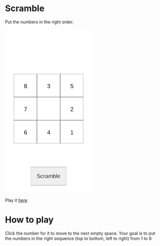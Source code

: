 # Scramble

Put the numbers in the right order.

[![screenshot](screenshot.png)](https://victorribeiro.com/scramble/)

Play it [here](https://victorribeiro.com/scramble)


# How to play

Click the number for it to move to the next empty space. Your goal is to put the numbers in the right sequence (top to bottom, left to right) from 1 to 8
